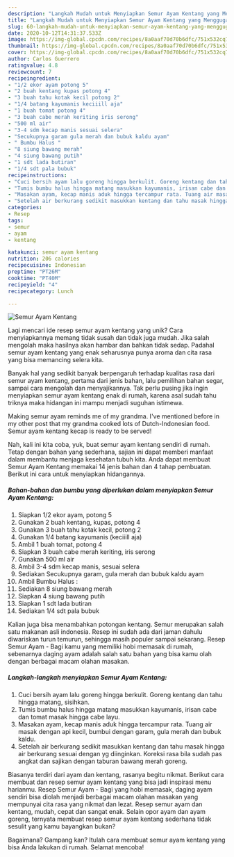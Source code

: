 ```yaml
---
description: "Langkah Mudah untuk Menyiapkan Semur Ayam Kentang yang Menggugah Selera"
title: "Langkah Mudah untuk Menyiapkan Semur Ayam Kentang yang Menggugah Selera"
slug: 60-langkah-mudah-untuk-menyiapkan-semur-ayam-kentang-yang-menggugah-selera
date: 2020-10-12T14:31:37.533Z
image: https://img-global.cpcdn.com/recipes/8a0aaf70d70b6dfc/751x532cq70/semur-ayam-kentang-foto-resep-utama.jpg
thumbnail: https://img-global.cpcdn.com/recipes/8a0aaf70d70b6dfc/751x532cq70/semur-ayam-kentang-foto-resep-utama.jpg
cover: https://img-global.cpcdn.com/recipes/8a0aaf70d70b6dfc/751x532cq70/semur-ayam-kentang-foto-resep-utama.jpg
author: Carlos Guerrero
ratingvalue: 4.8
reviewcount: 7
recipeingredient:
- "1/2 ekor ayam potong 5"
- "2 buah kentang kupas potong 4"
- "3 buah tahu kotak kecil potong 2"
- "1/4 batang kayumanis keciiill aja"
- "1 buah tomat potong 4"
- "3 buah cabe merah keriting iris serong"
- "500 ml air"
- "3-4 sdm kecap manis sesuai selera"
- "Secukupnya garam gula merah dan bubuk kaldu ayam"
- " Bumbu Halus "
- "8 siung bawang merah"
- "4 siung bawang putih"
- "1 sdt lada butiran"
- "1/4 sdt pala bubuk"
recipeinstructions:
- "Cuci bersih ayam lalu goreng hingga berkulit. Goreng kentang dan tahu hingga matang, sisihkan."
- "Tumis bumbu halus hingga matang masukkan kayumanis, irisan cabe dan tomat masak hingga cabe layu."
- "Masakan ayam, kecap manis aduk hingga tercampur rata. Tuang air masak dengan api kecil, bumbui dengan garam, gula merah dan bubuk kaldu."
- "Setelah air berkurang sedikit masukkan kentang dan tahu masak hingga air berkurang sesuai dengan yg diinginkan. Koreksi rasa bila sudah pas angkat dan sajikan dengan taburan bawang merah goreng."
categories:
- Resep
tags:
- semur
- ayam
- kentang

katakunci: semur ayam kentang 
nutrition: 206 calories
recipecuisine: Indonesian
preptime: "PT26M"
cooktime: "PT40M"
recipeyield: "4"
recipecategory: Lunch

---
```



![Semur Ayam Kentang](https://img-global.cpcdn.com/recipes/8a0aaf70d70b6dfc/751x532cq70/semur-ayam-kentang-foto-resep-utama.jpg)

Lagi mencari ide resep semur ayam kentang yang unik? Cara menyiapkannya memang tidak susah dan tidak juga mudah. Jika salah mengolah maka hasilnya akan hambar dan bahkan tidak sedap. Padahal semur ayam kentang yang enak seharusnya punya aroma dan cita rasa yang bisa memancing selera kita.

Banyak hal yang sedikit banyak berpengaruh terhadap kualitas rasa dari semur ayam kentang, pertama dari jenis bahan, lalu pemilihan bahan segar, sampai cara mengolah dan menyajikannya. Tak perlu pusing jika ingin menyiapkan semur ayam kentang enak di rumah, karena asal sudah tahu triknya maka hidangan ini mampu menjadi suguhan istimewa.

Making semur ayam reminds me of my grandma. I&#39;ve mentioned before in my other post that my grandma cooked lots of Dutch-Indonesian food. Semur ayam kentang kecap is ready to be served!


Nah, kali ini kita coba, yuk, buat semur ayam kentang sendiri di rumah. Tetap dengan bahan yang sederhana, sajian ini dapat memberi manfaat dalam membantu menjaga kesehatan tubuh kita. Anda dapat membuat Semur Ayam Kentang memakai 14 jenis bahan dan 4 tahap pembuatan. Berikut ini cara untuk menyiapkan hidangannya.

<!--inarticleads1-->

##### Bahan-bahan dan bumbu yang diperlukan dalam menyiapkan Semur Ayam Kentang:

1. Siapkan 1/2 ekor ayam, potong 5
1. Gunakan 2 buah kentang, kupas, potong 4
1. Gunakan 3 buah tahu kotak kecil, potong 2
1. Gunakan 1/4 batang kayumanis (keciiill aja)
1. Ambil 1 buah tomat, potong 4
1. Siapkan 3 buah cabe merah keriting, iris serong
1. Gunakan 500 ml air
1. Ambil 3-4 sdm kecap manis, sesuai selera
1. Sediakan Secukupnya garam, gula merah dan bubuk kaldu ayam
1. Ambil  Bumbu Halus :
1. Sediakan 8 siung bawang merah
1. Siapkan 4 siung bawang putih
1. Siapkan 1 sdt lada butiran
1. Sediakan 1/4 sdt pala bubuk


Kalian juga bisa menambahkan potongan kentang. Semur merupakan salah satu makanan asli indonesia. Resep ini sudah ada dari jaman dahulu diwariskan turun temurun, sehingga masih populer sampai sekarang. Resep Semur Ayam - Bagi kamu yang memiliki hobi memasak di rumah, sebenarnya daging ayam adalah salah satu bahan yang bisa kamu olah dengan berbagai macam olahan masakan. 

<!--inarticleads2-->

##### Langkah-langkah menyiapkan Semur Ayam Kentang:

1. Cuci bersih ayam lalu goreng hingga berkulit. Goreng kentang dan tahu hingga matang, sisihkan.
1. Tumis bumbu halus hingga matang masukkan kayumanis, irisan cabe dan tomat masak hingga cabe layu.
1. Masakan ayam, kecap manis aduk hingga tercampur rata. Tuang air masak dengan api kecil, bumbui dengan garam, gula merah dan bubuk kaldu.
1. Setelah air berkurang sedikit masukkan kentang dan tahu masak hingga air berkurang sesuai dengan yg diinginkan. Koreksi rasa bila sudah pas angkat dan sajikan dengan taburan bawang merah goreng.


Biasanya terdiri dari ayam dan kentang, rasanya begitu nikmat. Berikut cara membuat dan resep semur ayam kentang yang bisa jadi inspirasi menu harianmu. Resep Semur Ayam - Bagi yang hobi memasak, daging ayam sendiri bisa diolah menjadi berbagai macam olahan masakan yang mempunyai cita rasa yang nikmat dan lezat. Resep semur ayam dan kentang, mudah, cepat dan sangat enak. Selain opor ayam dan ayam goreng, ternyata membuat resep semur ayam kentang sederhana tidak sesulit yang kamu bayangkan bukan? 

Bagaimana? Gampang kan? Itulah cara membuat semur ayam kentang yang bisa Anda lakukan di rumah. Selamat mencoba!

